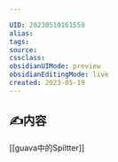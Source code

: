```yaml
---

UID: 20230519161559 
alias: 
tags: 
source: 
cssclass: 
obsidianUIMode: preview
obsidianEditingMode: live
created: 2023-05-19
---
```


## ✍内容


[[guava中的Spiltter]]



